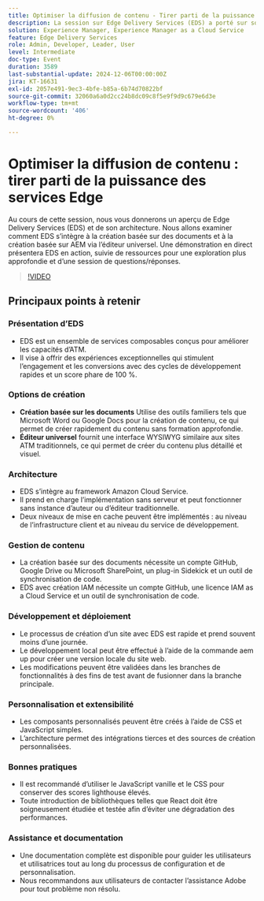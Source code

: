 ```yaml
---
title: Optimiser la diffusion de contenu - Tirer parti de la puissance des services Edge
description: La session sur Edge Delivery Services (EDS) a porté sur son architecture, son intégration à la création basée sur des documents et sur AEM, la création rapide de sites, les options de personnalisation et les bonnes pratiques pour maintenir des performances élevées.
solution: Experience Manager, Experience Manager as a Cloud Service
feature: Edge Delivery Services
role: Admin, Developer, Leader, User
level: Intermediate
doc-type: Event
duration: 3589
last-substantial-update: 2024-12-06T00:00:00Z
jira: KT-16631
exl-id: 2057e491-9ec3-4bfe-b85a-6b74d70822bf
source-git-commit: 32060a6a0d2cc24b8dc09c8f5e9f9d9c679e6d3e
workflow-type: tm+mt
source-wordcount: '406'
ht-degree: 0%

---
```


# Optimiser la diffusion de contenu : tirer parti de la puissance des services Edge

Au cours de cette session, nous vous donnerons un aperçu de Edge Delivery Services (EDS) et de son architecture. Nous allons examiner comment EDS s’intègre à la création basée sur des documents et à la création basée sur AEM via l’éditeur universel. Une démonstration en direct présentera EDS en action, suivie de ressources pour une exploration plus approfondie et d’une session de questions/réponses.

>[!VIDEO](https://video.tv.adobe.com/v/3440938/?learn=on&enablevpops)

## Principaux points à retenir

### Présentation d’EDS

* EDS est un ensemble de services composables conçus pour améliorer les capacités d’ATM. &#x200B;
* Il vise à offrir des expériences exceptionnelles qui stimulent l’engagement et les conversions avec des cycles de développement rapides et un score phare de 100 %. &#x200B;

### Options de création

* **Création basée sur les documents** Utilise des outils familiers tels que Microsoft Word ou Google Docs pour la création de contenu, ce qui permet de créer rapidement du contenu sans formation approfondie. &#x200B;
* **Éditeur universel** fournit une interface WYSIWYG similaire aux sites ATM traditionnels, ce qui permet de créer du contenu plus détaillé et visuel. &#x200B;

### Architecture

* EDS s’intègre au framework Amazon Cloud Service. &#x200B;
* Il prend en charge l’implémentation sans serveur et peut fonctionner sans instance d’auteur ou d’éditeur traditionnelle. &#x200B;
* Deux niveaux de mise en cache peuvent être implémentés : au niveau de l’infrastructure client et au niveau du service de développement. &#x200B;

### Gestion de contenu

* La création basée sur des documents nécessite un compte GitHub, Google Drive ou Microsoft SharePoint, un plug-in Sidekick et un outil de synchronisation de code. &#x200B;
* EDS avec création IAM nécessite un compte GitHub, une licence IAM as a Cloud Service et un outil de synchronisation de code.

### Développement et déploiement

* Le processus de création d’un site avec EDS est rapide et prend souvent moins d’une journée. &#x200B;
* Le développement local peut être effectué à l’aide de la commande aem up pour créer une version locale du site web.
* Les modifications peuvent être validées dans les branches de fonctionnalités à des fins de test avant de fusionner dans la branche principale. &#x200B;

### Personnalisation et extensibilité

* Les composants personnalisés peuvent être créés à l’aide de CSS et JavaScript simples. &#x200B;
* L’architecture permet des intégrations tierces et des sources de création personnalisées.

### Bonnes pratiques

* Il est recommandé d’utiliser le JavaScript vanille et le CSS pour conserver des scores lighthouse élevés.
* Toute introduction de bibliothèques telles que React doit être soigneusement étudiée et testée afin d’éviter une dégradation des performances.

### Assistance et documentation

* Une documentation complète est disponible pour guider les utilisateurs et utilisatrices tout au long du processus de configuration et de personnalisation. &#x200B;
* Nous recommandons aux utilisateurs de contacter l’assistance Adobe pour tout problème non résolu. &#x200B;
